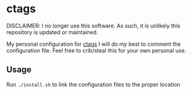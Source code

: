 # ctags

DISCLAIMER: I no longer use this software. As such, it is unlikely this repository is updated or maintained.

My personal configuration for [ctags](http://ctags.sourceforge.net/)
I will do my best to comment the configuration file. Feel free to crib/steal this for your own personal use.

## Usage

Run `./install.sh` to link the configuration files to the proper location
